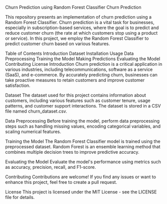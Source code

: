 Churn Prediction using Random Forest Classifier
Churn Prediction

This repository presents an implementation of churn prediction using a Random Forest Classifier. Churn prediction is a vital task for businesses, especially in subscription-based services, where the goal is to predict and reduce customer churn (the rate at which customers stop using a product or service). In this project, we employ the Random Forest Classifier to predict customer churn based on various features.

Table of Contents
Introduction
Dataset
Installation
Usage
Data Preprocessing
Training the Model
Making Predictions
Evaluating the Model
Contributing
License
Introduction
Churn prediction is a critical application in various industries, including telecommunications, software as a service (SaaS), and e-commerce. By accurately predicting churn, businesses can take proactive measures to retain customers and improve customer satisfaction.

Dataset
The dataset used for this project contains information about customers, including various features such as customer tenure, usage patterns, and customer support interactions. The dataset is stored in a CSV file named churn_dataset.csv.

Data Preprocessing
Before training the model, perform data preprocessing steps such as handling missing values, encoding categorical variables, and scaling numerical features.

Training the Model
The Random Forest Classifier model is trained using the preprocessed dataset. Random Forest is an ensemble learning method that combines multiple decision trees to improve predictive accuracy.

Evaluating the Model
Evaluate the model's performance using metrics such as accuracy, precision, recall, and F1-score.

Contributing
Contributions are welcome! If you find any issues or want to enhance this project, feel free to create a pull request.

License
This project is licensed under the MIT License - see the LICENSE file for details.
